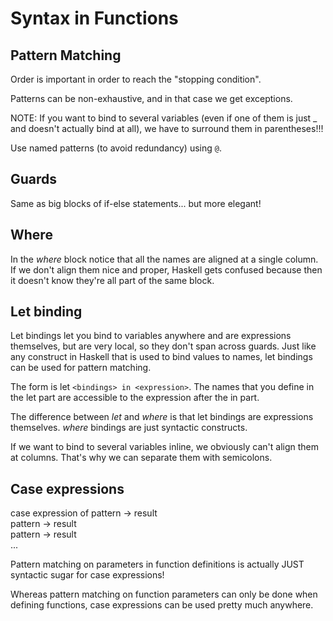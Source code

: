 Syntax in Functions
===================

## Pattern Matching ##

Order is important in order to reach the "stopping condition".

Patterns can be non-exhaustive, and in that case we get exceptions.

NOTE: If you want to bind to several variables (even if one of them is just _ and doesn't actually bind at all), we have to surround them in parentheses!!!

Use named patterns (to avoid redundancy) using `@`.


## Guards ##

Same as big blocks of if-else statements... but more elegant!


## Where ##

In the *where* block notice that all the names are aligned at a single column. If we don't align them nice and proper, Haskell gets confused because then it doesn't know they're all part of the same block.


## Let binding ##

Let bindings let you bind to variables anywhere and are expressions themselves, but are very local, so they don't span across guards. Just like any construct in Haskell that is used to bind values to names, let bindings can be used for pattern matching.

The form is let `<bindings> in <expression>`. The names that you define in the let part are accessible to the expression after the in part.

The difference between *let* and *where* is that let bindings are expressions themselves. *where* bindings are just syntactic constructs.

If we want to bind to several variables inline, we obviously can't align them at columns. That's why we can separate them with semicolons.

## Case expressions ##

case expression of pattern -> result  
                   pattern -> result  
                   pattern -> result  
                   ...

Pattern matching on parameters in function definitions is actually JUST syntactic sugar for case expressions!

Whereas pattern matching on function parameters can only be done when defining functions, case expressions can be used pretty much anywhere.
